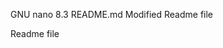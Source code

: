   GNU nano 8.3                                                                               README.md                                                                                Modified
Readme file

Readme file



